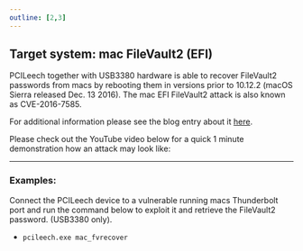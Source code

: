 ```yaml
---
outline: [2,3]
---
```




## Target system: mac FileVault2 (EFI)

PCILeech together with USB3380 hardware is able to recover FileVault2 passwords from macs by rebooting them in versions prior to 10.12.2 (macOS Sierra released Dec. 13 2016). The mac EFI FileVault2 attack is also known as CVE-2016-7585.

For additional information please see the blog entry about it [here](http://blog.frizk.net/2016/12/filevault-password-retrieval.html).

Please check out the YouTube video below for a quick 1 minute demonstration how an attack may look like:



***

### Examples:

Connect the PCILeech device to a vulnerable running macs Thunderbolt port and run the command below to exploit it and retrieve the FileVault2 password. (USB3380 only).
* ` pcileech.exe mac_fvrecover `